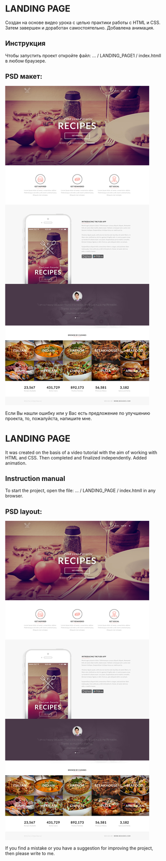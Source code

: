 # LANDING PAGE
Создан на основе видео урока с целью практики работы c HTML и CSS. Затем завершен и доработан самостоятельно.
Добавлена анимация.

## Инструкция
Чтобы запустить проект откройте файл: ... / LANDING_PAGE1 / index.htmll в любом браузере.

## PSD макет:

![PSD](https://github.com/DenisShilyaev/LANDING_PAGE1/raw/master/source/Fudi.jpg)

Если Вы нашли ошибку или у Вас есть предложение по улучшению проекта, то, пожалуйста, напишите мне.


# LANDING PAGE
It was created on the basis of a video tutorial with the aim of working with HTML and CSS. Then completed and finalized independently.
Added animation.

## Instruction manual
To start the project, open the file: ... / LANDING_PAGE / index.htmll in any browser.

## PSD layout:

![PSD](https://github.com/DenisShilyaev/LANDING_PAGE1/raw/master/source/Fudi.jpg)

If you find a mistake or you have a suggestion for improving the project, then please write to me.
